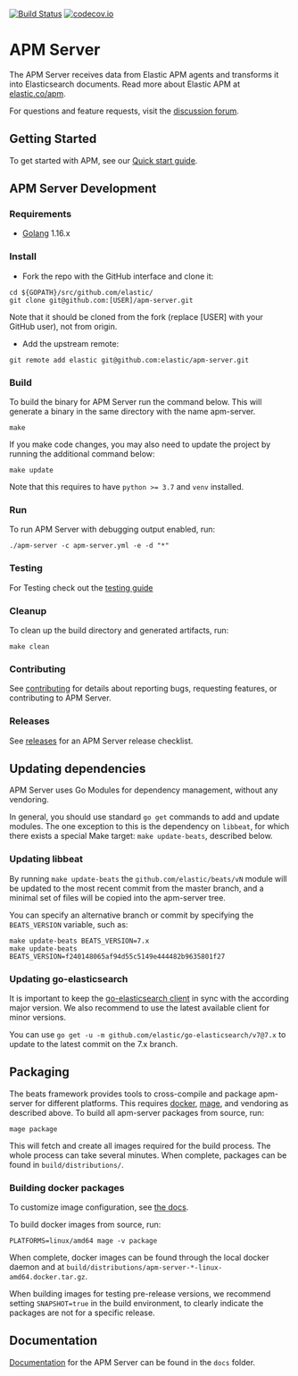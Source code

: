 [![Build Status](https://apm-ci.elastic.co/buildStatus/icon?job=apm-server/apm-server-mbp/master)](https://apm-ci.elastic.co/job/apm-server/job/apm-server-mbp/view/change-requests/job/master/)
[![codecov.io](https://codecov.io/github/elastic/apm-server/coverage.svg?branch=master)](https://codecov.io/github/elastic/apm-server?branch=master)

# APM Server

The APM Server receives data from Elastic APM agents and transforms it into Elasticsearch documents.
Read more about Elastic APM at [elastic.co/apm](https://www.elastic.co/apm).

For questions and feature requests, visit the [discussion forum](https://discuss.elastic.co/c/apm).

## Getting Started

To get started with APM, see our [Quick start guide](https://www.elastic.co/guide/en/apm/get-started/current/install-and-run.html).

## APM Server Development

### Requirements

* [Golang](https://golang.org/dl/) 1.16.x

### Install

* Fork the repo with the GitHub interface and clone it:

```
cd ${GOPATH}/src/github.com/elastic/
git clone git@github.com:[USER]/apm-server.git
```

Note that it should be cloned from the fork (replace [USER] with your GitHub user), not from origin.

* Add the upstream remote:

```
git remote add elastic git@github.com:elastic/apm-server.git
```

### Build

To build the binary for APM Server run the command below. This will generate a binary
in the same directory with the name apm-server.

```
make
```

If you make code changes, you may also need to update the project by running the additional command below:

```
make update
```

Note that this requires to have `python >= 3.7` and `venv` installed.

### Run

To run APM Server with debugging output enabled, run:

```
./apm-server -c apm-server.yml -e -d "*"
```

### Testing

For Testing check out the [testing guide](TESTING.md)

### Cleanup

To clean up the build directory and generated artifacts, run:

```
make clean
```

### Contributing

See [contributing](CONTRIBUTING.md) for details about reporting bugs, requesting features,
or contributing to APM Server.

### Releases

See [releases](RELEASES.md) for an APM Server release checklist.

## Updating dependencies

APM Server uses Go Modules for dependency management, without any vendoring.

In general, you should use standard `go get` commands to add and update modules. The one exception to this
is the dependency on `libbeat`, for which there exists a special Make target: `make update-beats`, described
below.

### Updating libbeat

By running `make update-beats` the `github.com/elastic/beats/vN` module will be updated to the most recent
commit from the master branch, and a minimal set of files will be copied into the apm-server tree.

You can specify an alternative branch or commit by specifying the `BEATS_VERSION` variable, such as:

```
make update-beats BEATS_VERSION=7.x
make update-beats BEATS_VERSION=f240148065af94d55c5149e444482b9635801f27
```

### Updating go-elasticsearch

It is important to keep the [go-elasticsearch client](https://github.com/elastic/go-elasticsearch) in sync
with the according major version. We also recommend to use the latest available client for minor versions.

You can use `go get -u -m github.com/elastic/go-elasticsearch/v7@7.x` to update to the latest commit on the
7.x branch.

## Packaging

The beats framework provides tools to cross-compile and package apm-server for different platforms.
This requires [docker](https://www.docker.com/), [mage](magefile.org), and vendoring as described above.
To build all apm-server packages from source, run:

```
mage package
```

This will fetch and create all images required for the build process.
The whole process can take several minutes.
When complete, packages can be found in `build/distributions/`.

### Building docker packages

To customize image configuration, see [the docs](https://www.elastic.co/guide/en/apm/server/current/running-on-docker.html).

To build docker images from source, run:

```
PLATFORMS=linux/amd64 mage -v package
```

When complete, docker images can be found through the local docker daemon and at `build/distributions/apm-server-*-linux-amd64.docker.tar.gz`.

When building images for testing pre-release versions, we recommend setting `SNAPSHOT=true` in the build environment, to
 clearly indicate the packages are not for a specific release.

## Documentation

[Documentation](https://www.elastic.co/guide/en/apm/server/current/index.html) for the APM Server can be found in the `docs` folder.
